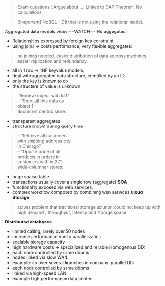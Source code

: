 > Exam questions : Argue about …, Linked to CAP Theorem, No calculations
  

> [!important] NoSQL - DB that is not using the relational model.
  
Aggregated data models video ==WATCH==
No aggegates:
- Relationships expressed by foreign key constraint
- using joins → costs performance, very flexible
aggregates:

> no joining needed. easier distribution of data accross machines. easier replication and redundancy.
- all in 1 row → 1NF
keyvalue models:
- deal with aggregated data structure, identified by an ID
- only the key is known to db
- the structure of value is unknown

> “Retrieve object with id 1”  
> – “Store all this data as  
> object 1  
document centric store:
- transparent aggregates
- structure known during query time

> – “Retrieve all customers  
> with shipping address city  
> in Chicago”  
> – “Update price of all  
> products in orders in  
> customers with id 27”  
wide-columnar stores:
- huge sparse table
- transactions usually cover a single row (aggregate)
**SOA**
- functionality exposed via web services.
- complex workflow composed by combining web services
**Cloud Storage**

> solves problem that traditional storage solution could not keep up with high demand , throughput, latency and storage space.
  
**Distributed databases**
- limited calling, rarely over 50 nodes
- increase performance due to parallelization
- scalable storage capacity
- high hardware costs → specialized and reliable
Homogenous DD:
- each node controlled by same ddbms
- nodes linked via slow WAN
- example: db over several branches in company.
parallel DD:
- each node controlled by same ddbms
- linked via high-speed LAN
- example high performance data center